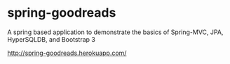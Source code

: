 spring-goodreads
================

A spring based application to demonstrate the basics of Spring-MVC, JPA, HyperSQLDB, and Bootstrap 3
 
http://spring-goodreads.herokuapp.com/
